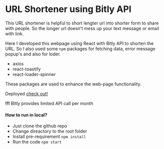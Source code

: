 # URL Shortener using Bitly API

This URL shortener is helpful to short lengter url into shorter form to share with people. So the longer url doesn't mess up your text message or email with link.

Here I developed this webpage using React with Bitly API to shorten the URL. So I also used some `npm` packages for fetching data, error message popup's and also for loder.

* axios
* react-toastify
* react-loader-spinner

These packages are used to enhance the web-page functionality.

Deployed [check out!](https://url-shortener-bitlyapi.netlify.app)

**!!!** BItly provides limited API call per month

#### How to run in local?

* Just clone the github repo
* Change direactory to the root folder
* Install pre-requirement `npm install`
* Run the code `npm start`
